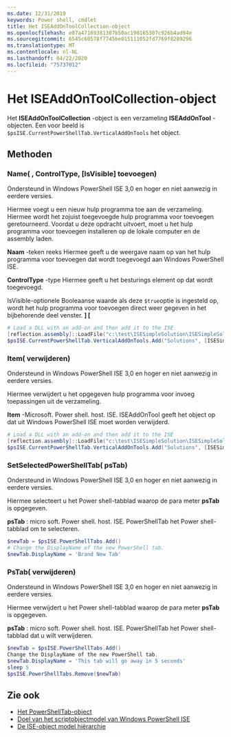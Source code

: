 ```yaml
---
ms.date: 12/31/2019
keywords: Power shell, cmdlet
title: Het ISEAddOnToolCollection-object
ms.openlocfilehash: e07a47169381307b50ac190165307c926b4ad94e
ms.sourcegitcommit: 6545c60578f7745be015111052fd7769f8289296
ms.translationtype: MT
ms.contentlocale: nl-NL
ms.lasthandoff: 04/22/2020
ms.locfileid: "75737012"
---
```

# <a name="the-iseaddontoolcollection-object"></a>Het ISEAddOnToolCollection-object

Het **ISEAddOnToolCollection** -object is een verzameling **ISEAddOnTool** -objecten. Een voor beeld is `$psISE.CurrentPowerShellTab.VerticalAddOnTools` het object.

## <a name="methods"></a>Methoden

### <a name="add-name-controltype-isvisible-"></a>Name\( , ControlType, \[IsVisible\] toevoegen\)

Ondersteund in Windows PowerShell ISE 3,0 en hoger en niet aanwezig in eerdere versies.

Hiermee voegt u een nieuw hulp programma toe aan de verzameling. Hiermee wordt het zojuist toegevoegde hulp programma voor toevoegen geretourneerd. Voordat u deze opdracht uitvoert, moet u het hulp programma voor toevoegen installeren op de lokale computer en de assembly laden.

**Naam** -teken reeks Hiermee geeft u de weergave naam op van het hulp programma voor toevoegen dat wordt toegevoegd aan Windows PowerShell ISE.

**ControlType** -type Hiermee geeft u het besturings element op dat wordt toegevoegd.

IsVisible-optionele Booleaanse waarde als deze `$true`optie is ingesteld op, wordt het hulp programma voor toevoegen direct weer gegeven in het bijbehorende deel venster. **\] \[**

```powershell
# Load a DLL with an add-on and then add it to the ISE
[reflection.assembly]::LoadFile("c:\test\ISESimpleSolution\ISESimpleSolution.dll")
$psISE.CurrentPowerShellTab.VerticalAddOnTools.Add("Solutions", [ISESimpleSolution.Solution], $true)
```

### <a name="remove-item-"></a>Item\( verwijderen\)

Ondersteund in Windows PowerShell ISE 3,0 en hoger en niet aanwezig in eerdere versies.

Hiermee verwijdert u het opgegeven hulp programma voor invoeg toepassingen uit de verzameling.

**Item** -Microsoft. Power shell. host. ISE. ISEAddOnTool geeft het object op dat uit Windows PowerShell ISE moet worden verwijderd.

```powershell
# Load a DLL with an add-on and then add it to the ISE
[reflection.assembly]::LoadFile("c:\test\ISESimpleSolution\ISESimpleSolution.dll")
$psISE.CurrentPowerShellTab.VerticalAddOnTools.Add("Solutions", [ISESimpleSolution.Solution], $true)
```

### <a name="setselectedpowershelltab-pstab-"></a>SetSelectedPowerShellTab\( psTab\)

Ondersteund in Windows PowerShell ISE 3,0 en hoger en niet aanwezig in eerdere versies.

Hiermee selecteert u het Power shell-tabblad waarop de para meter **psTab** is opgegeven.

**psTab** : micro soft. Power shell. host. ISE. PowerShellTab het Power shell-tabblad om te selecteren.

```powershell
$newTab = $psISE.PowerShellTabs.Add()
# Change the DisplayName of the new PowerShell tab.
$newTab.DisplayName = 'Brand New Tab'
```

### <a name="remove-pstab-"></a>PsTab\( verwijderen\)

Ondersteund in Windows PowerShell ISE 3,0 en hoger en niet aanwezig in eerdere versies.

Hiermee verwijdert u het Power shell-tabblad waarop de para meter **psTab** is opgegeven.

**psTab** : micro soft. Power shell. host. ISE. PowerShellTab het Power shell-tabblad dat u wilt verwijderen.

```powershell
$newTab = $psISE.PowerShellTabs.Add()
Change the DisplayName of the new PowerShell tab.
$newTab.DisplayName = 'This tab will go away in 5 seconds'
sleep 5
$psISE.PowerShellTabs.Remove($newTab)
```

## <a name="see-also"></a>Zie ook

- [Het PowerShellTab-object](The-PowerShellTab-Object.md)
- [Doel van het scriptobjectmodel van Windows PowerShell ISE](Purpose-of-the-Windows-PowerShell-ISE-Scripting-Object-Model.md)
- [De ISE-object model hiërarchie](The-ISE-Object-Model-Hierarchy.md)
